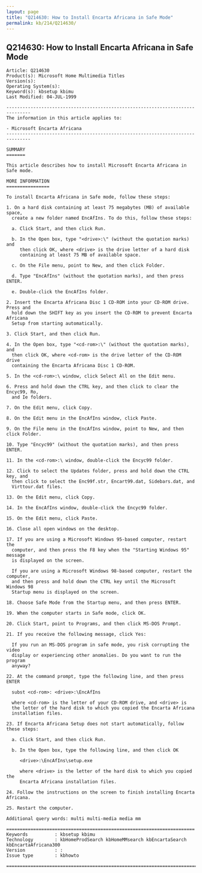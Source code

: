 ```yaml
---
layout: page
title: "Q214630: How to Install Encarta Africana in Safe Mode"
permalink: kb/214/Q214630/
---
```


## Q214630: How to Install Encarta Africana in Safe Mode

	Article: Q214630
	Product(s): Microsoft Home Multimedia Titles
	Version(s): 
	Operating System(s): 
	Keyword(s): kbsetup kbimu
	Last Modified: 04-JUL-1999
	
	-------------------------------------------------------------------------------
	The information in this article applies to:
	
	- Microsoft Encarta Africana 
	-------------------------------------------------------------------------------
	
	SUMMARY
	=======
	
	This article describes how to install Microsoft Encarta Africana in Safe mode.
	
	MORE INFORMATION
	================
	
	To install Encarta Africana in Safe mode, follow these steps:
	
	1. On a hard disk containing at least 75 megabytes (MB) of available space,
	  create a new folder named EncAfIns. To do this, follow these steps:
	
	  a. Click Start, and then click Run.
	
	  b. In the Open box, type "<drive>:\" (without the quotation marks) and
	     then click OK, where <drive> is the drive letter of a hard disk
	     containing at least 75 MB of available space.
	
	  c. On the File menu, point to New, and then click Folder.
	
	  d. Type "EncAfIns" (without the quotation marks), and then press ENTER.
	
	  e. Double-click the EncAfIns folder.
	
	2. Insert the Encarta Africana Disc 1 CD-ROM into your CD-ROM drive. Press and
	  hold down the SHIFT key as you insert the CD-ROM to prevent Encarta Africana
	  Setup from starting automatically.
	
	3. Click Start, and then click Run.
	
	4. In the Open box, type "<cd-rom>:\" (without the quotation marks), and
	  then click OK, where <cd-rom> is the drive letter of the CD-ROM drive
	  containing the Encarta Africana Disc 1 CD-ROM.
	
	5. In the <cd-rom>:\ window, click Select All on the Edit menu.
	
	6. Press and hold down the CTRL key, and then click to clear the Encyc99, Ro,
	  and Ie folders.
	
	7. On the Edit menu, click Copy.
	
	8. On the Edit menu in the EncAfIns window, click Paste.
	
	9. On the File menu in the EncAfIns window, point to New, and then click Folder.
	
	10. Type "Encyc99" (without the quotation marks), and then press ENTER.
	
	11. In the <cd-rom>:\ window, double-click the Encyc99 folder.
	
	12. Click to select the Updates folder, press and hold down the CTRL key, and
	  then click to select the Enc99f.str, Encart99.dat, Sidebars.dat, and
	  Virttour.dat files.
	
	13. On the Edit menu, click Copy.
	
	14. In the EncAfIns window, double-click the Encyc99 folder.
	
	15. On the Edit menu, click Paste.
	
	16. Close all open windows on the desktop.
	
	17. If you are using a Microsoft Windows 95-based computer, restart the
	  computer, and then press the F8 key when the "Starting Windows 95" message
	  is displayed on the screen.
	
	  If you are using a Microsoft Windows 98-based computer, restart the computer,
	  and then press and hold down the CTRL key until the Microsoft Windows 98
	  Startup menu is displayed on the screen.
	
	18. Choose Safe Mode from the Startup menu, and then press ENTER.
	
	19. When the computer starts in Safe mode, click OK.
	
	20. Click Start, point to Programs, and then click MS-DOS Prompt.
	
	21. If you receive the following message, click Yes:
	
	  If you run an MS-DOS program in safe mode, you risk corrupting the video
	  display or experiencing other anomalies. Do you want to run the program
	  anyway?
	
	22. At the command prompt, type the following line, and then press ENTER
	
	  subst <cd-rom>: <drive>:\EncAfIns
	
	  where <cd-rom> is the letter of your CD-ROM drive, and <drive> is
	  the letter of the hard disk to which you copied the Encarta Africana
	  installation files.
	
	23. If Encarta Africana Setup does not start automatically, follow these steps:
	
	  a. Click Start, and then click Run.
	
	  b. In the Open box, type the following line, and then click OK
	
	     <drive>:\EncAfIns\setup.exe
	
	     where <drive> is the letter of the hard disk to which you copied the
	     Encarta Africana installation files.
	
	24. Follow the instructions on the screen to finish installing Encarta Africana.
	
	25. Restart the computer.
	
	Additional query words: multi multi-media media mm
	
	======================================================================
	Keywords          : kbsetup kbimu 
	Technology        : kbHomeProdSearch kbHomeMMsearch kbEncartaSearch kbEncartaAfricana300
	Version           : :
	Issue type        : kbhowto
	
	=============================================================================
	
